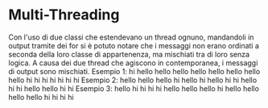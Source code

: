 # Multi-Threading
Con l'uso di due classi che estendevano un thread ognuno, mandandoli in output tramite dei for si è potuto notare che i messaggi non erano ordinati a seconda della loro classe di appartenenza, ma mischiati tra di loro senza logica. 
A causa dei due thread che agiscono in contemporanea, i messaggi di output sono mischiati.
Esempio 1:
hi
hello
hello
hello
hello
hello
hello
hello
hello
hi
hi
hi
hi
hi
hi
hi
Esempio 2:
hello
hello
hello
hi
hello
hi
hello
hi
hi
hello
hi
hi
hello
hello
hi
hi
Esempio 3:
hello
hi
hi
hi
hi
hello
hello
hello
hi
hello
hello
hello
hello
hi
hi
hi
hi

